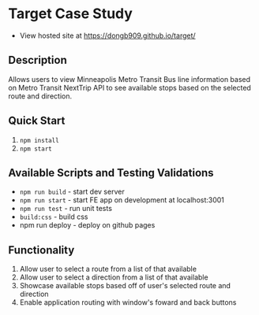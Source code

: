 # Target Case Study

- View hosted site at <https://dongb909.github.io/target/>

## Description

Allows users to view Minneapolis Metro Transit Bus line information based on Metro Transit NextTrip API to see available stops based on the selected route and direction.

## Quick Start

1. `npm install`
2. `npm start`

## Available Scripts and Testing Validations

- `npm run build` - start dev server
- `npm run start` - start FE app on development at localhost:3001
- `npm run test` - run unit tests
- `build:css` - build css
- npm run deploy - deploy on github pages

## Functionality

1. Allow user to select a route from a list of that available
2. Allow user to select a direction from a list of that available
3. Showcase available stops based off of user's selected route and direction
4. Enable application routing with window's foward and back buttons
